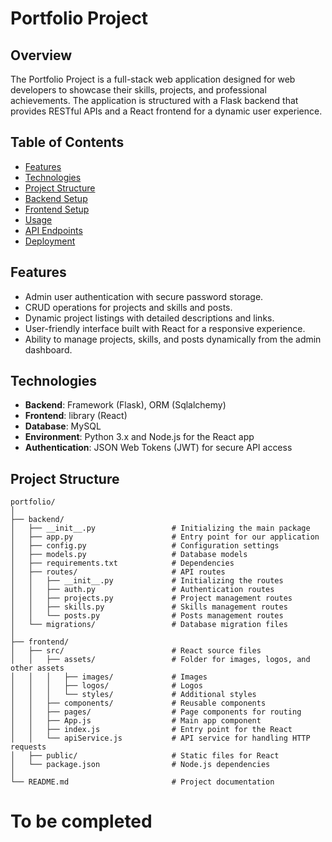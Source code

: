 # Portfolio Project

## Overview

The Portfolio Project is a full-stack web application designed for web developers to showcase their skills, projects, and professional achievements. The application is structured with a Flask backend that provides RESTful APIs and a React frontend for a dynamic user experience.

## Table of Contents

- [Features](#features)
- [Technologies](#technologies)
- [Project Structure](#project-structure)
- [Backend Setup](#backend-setup)
- [Frontend Setup](#frontend-setup)
- [Usage](#usage)
- [API Endpoints](#api-endpoints)
- [Deployment](#deployment)

## Features

- Admin user authentication with secure password storage.
- CRUD operations for projects and skills and posts.
- Dynamic project listings with detailed descriptions and links.
- User-friendly interface built with React for a responsive experience.
- Ability to manage projects, skills, and posts dynamically from the admin dashboard.

## Technologies

- **Backend**: Framework (Flask), ORM (Sqlalchemy)
- **Frontend**: library (React)
- **Database**: MySQL
- **Environment**: Python 3.x and Node.js for the React app
- **Authentication**: JSON Web Tokens (JWT) for secure API access

## Project Structure
```
portfolio/
│
├── backend/
│   ├── __init__.py                 # Initializing the main package
│   ├── app.py                      # Entry point for our application
│   ├── config.py                   # Configuration settings
│   ├── models.py                   # Database models
│   ├── requirements.txt            # Dependencies
│   ├── routes/                     # API routes
│   │   ├── __init__.py             # Initializing the routes
│   │   ├── auth.py                 # Authentication routes
│   │   ├── projects.py             # Project management routes
│   │   ├── skills.py               # Skills management routes
│   │   └── posts.py                # Posts management routes
│   └── migrations/                 # Database migration files
│
├── frontend/
│   ├── src/                        # React source files
│   │   ├── assets/                 # Folder for images, logos, and other assets
│   │   │   ├── images/             # Images
│   │   │   ├── logos/              # Logos
│   │   │   └── styles/             # Additional styles
│   │   ├── components/             # Reusable components
│   │   ├── pages/                  # Page components for routing
│   │   ├── App.js                  # Main app component
│   │   ├── index.js                # Entry point for the React
│   │   └── apiService.js           # API service for handling HTTP requests
│   ├── public/                     # Static files for React
│   └── package.json                # Node.js dependencies
│
└── README.md                       # Project documentation
```

# To be completed

